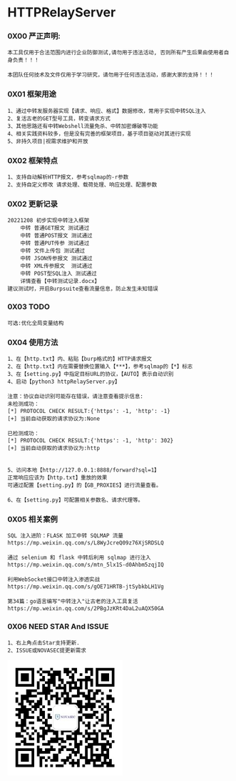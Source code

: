 

# HTTPRelayServer  



### 0X00 严正声明:

```
本工具仅用于合法范围内进行企业防御测试,请勿用于违法活动, 否则所有产生后果由使用者自身负责！！！

本团队任何技术及文件仅用于学习研究，请勿用于任何违法活动，感谢大家的支持！！！
```


### 0X01 框架用途

```
1、通过中转发服务器实现【请求、响应、格式】数据修改，常用于实现中转SQL注入
2、复活古老的GET型号工具，转变请求方式
3、其他思路还有中转Webshell流量免杀、中转加密爆破等功能
4、相关实践资料较多，但是没有完善的框架项目，基于项目驱动对其进行实现
5、非持久项目|视需求维护和开放
```



### 0X02 框架特点

```
1、支持自动解析HTTP报文，参考sqlmap的-r参数
2、支持自定义修改 请求处理、载荷处理、响应处理、配置参数
```



### 0X02 更新记录

```
20221208 初步实现中转注入框架
    中转 普通GET报文 测试通过
    中转 普通POST报文 测试通过
    中转 普通PUT传参 测试通过
    中转 文件上传包 测试通过
    中转 JSON传参报文 测试通过
    中转 XML传参报文  测试通过
    中转 POST型SQL注入 测试通过
	详情查看【中转测试记录.docx】
建议测试时，开启Burpsuite查看流量信息，防止发生未知错误
```



### 0X03 TODO

```
可选:优化全局变量结构
```



### 0X04 使用方法

```
1、在【http.txt】内、粘贴【burp格式的】HTTP请求报文
2、在【http.txt】内在需要替换位置输入【***】，参考sqlmap的【*】标志
3、在【setting.py】中指定目标URL的协议，【AUTO】表示自动识别
4、启动【python3 httpRelayServer.py】

注意：协议自动识别可能存在错误，请注意查看提示信息:
未检测成功：
[*] PROTOCOL CHECK RESULT:{'https': -1, 'http': -1}
[+] 当前自动获取的请求协议为:None 

已检测成功：
[*] PROTOCOL CHECK RESULT:{'https': -1, 'http': 302}
[+] 当前自动获取的请求协议为:http


5、访问本地【http://127.0.0.1:8888/forward?sql=1】 
正常响应应该为【http.txt】重放的效果
可通过配置【setting.py】的【GB_PROXIES】进行流量查看。

6、在【setting.py】可配置相关参数名、请求代理等。
```



### 0X05 相关案例

```
SQL 注入进阶：FLASK 加工中转 SQLMAP 流量
https://mp.weixin.qq.com/s/L8WyJcreQ09z76XjSRDSLQ

通过 selenium 和 flask 中转后利用 sqlmap 进行注入
https://mp.weixin.qq.com/s/mtn_5lx1S-d0Ahbm5zqjIQ

利用WebSocket接口中转注入渗透实战
https://mp.weixin.qq.com/s/gOE71HRTB-jtSybkbLH1Vg

第34篇：go语言编写"中转注入"让古老的注入工具复活
https://mp.weixin.qq.com/s/2PBgJzKRt4DaL2uAQX50GA
```



### 0X06 NEED STAR And ISSUE

```
1、右上角点击Star支持更新.
2、ISSUE或NOVASEC提更新需求
```

![NOVASEC](doc/NOVASEC.jpg)